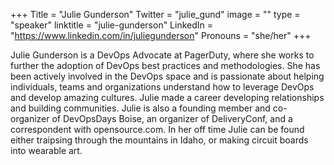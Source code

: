 +++
Title = "Julie Gunderson"
Twitter = "julie_gund"
image = ""
type = "speaker"
linktitle = "julie-gunderson"
LinkedIn = "https://www.linkedin.com/in/juliegunderson"
Pronouns = "she/her"
+++

Julie Gunderson is a DevOps Advocate at PagerDuty, where she works to further the adoption of DevOps best practices and methodologies. She has been actively involved in the DevOps space and is passionate about helping individuals, teams and organizations understand how to leverage DevOps and develop amazing cultures. Julie made a career developing relationships and building communities. Julie is also a founding member and co-organizer of DevOpsDays Boise, an organizer of DeliveryConf, and a correspondent with opensource.com. In her off time Julie can be found either traipsing through the mountains in Idaho, or making circuit boards into wearable art.
